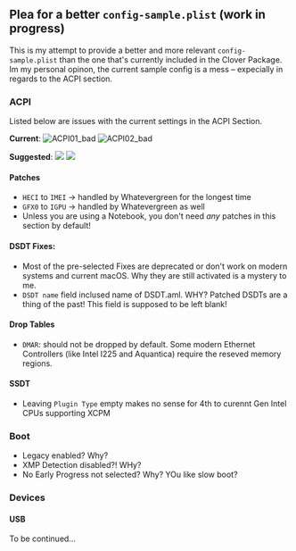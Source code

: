 ## Plea for a better `config-sample.plist` (work in progress)
This is my attempt to provide a better and more relevant `config-sample.plist` than the one that's currently included in the Clover Package. Im my personal opinon, the current sample config is a mess – expecially in regards to the ACPI section.

### ACPI
Listed below are issues with the current settings in the ACPI Section.

**Current**:
![ACPI01_bad](https://user-images.githubusercontent.com/76865553/173228912-69daf7b3-b1ef-4e4d-97da-be3a28bd55f5.png)
![ACPI02_bad](https://user-images.githubusercontent.com/76865553/173228922-1c47e00a-ffc8-4e4e-af6b-77360c4e3658.png)

**Suggested**:
![](/Users/5t33z0/Desktop/CfgNew01.png)
![](/Users/5t33z0/Desktop/CfgNew02.png)

#### Patches
- `HECI` to `IMEI` &rarr; handled by Whatevergreen for the longest time
- `GFX0` to `IGPU` &rarr; handled by Whatevergreen as well
- Unless you are using a Notebook, you don't need *any* patches in this section by default!

#### DSDT Fixes:
- Most of the pre-selected Fixes are deprecated or don't work on modern systems and current macOS. Why they are still activated is a mystery to me.
- `DSDT name` field inclused name of DSDT.aml. WHY? Patched DSDTs are a thing of the past! This field is supposed to be left blank!

#### Drop Tables
- `DMAR`: should not be dropped by default. Some modern Ethernet Controllers (like Intel I225 and Aquantica) require the reseved memory regions.

#### SSDT
- Leaving `Plugin Type` empty makes no sense for 4th to curennt Gen Intel CPUs supporting XCPM

### Boot
- Legacy enabled? Why?
- XMP Detection disabled?! WHy?
- No Early Progress not selected? Why? YOu like slow boot?

### Devices
#### USB

To be continued…
